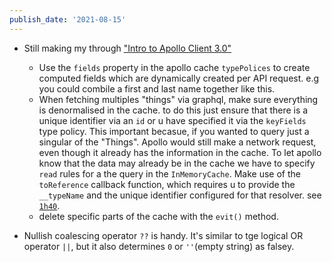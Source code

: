 ```yaml
---
publish_date: '2021-08-15'
---
```


- Still making my through ["Intro to Apollo Client 3.0"](https://www.youtube.com/watch?v=ou0fEW1eRjc)

  - Use the `fields` property in the apollo cache `typePolices` to create computed fields which are dynamically created per API request. e.g you could combile a first and last name together like this.
  - When fetching multiples "things" via graphql, make sure everything is denormalised in the cache. to do this just ensure that there is a unique identifier via an `id` or u have specified it via the `keyFields` type policy. This important becasue, if you wanted to query just a singular of the "Things". Apollo would still make a network request, even though it already has the information in the cache. To let apollo know that the data may already be in the cache we have to specify `read` rules for a the query in the `InMemoryCache`. Make use of the `toReference` callback function, which requires u to provide the `__typeName` and the unique identifier configured for that resolver. see [`1h40`](https://www.youtube.com/watch?v=ou0fEW1eRjc&t=4707s).
  - delete specific parts of the cache with the `evit()` method.

- Nullish coalescing operator `??` is handy. It's similar to tge logical OR operator `||`, but it also determines `0` or `''`(empty string) as falsey.
